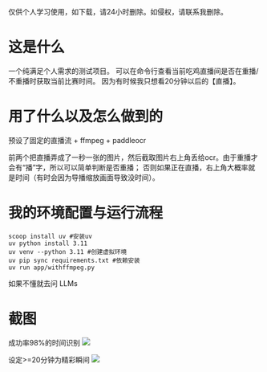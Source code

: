 仅供个人学习使用，如下载，请24小时删除。如侵权，请联系我删除。

# 这是什么

一个纯满足个人需求的测试项目。
可以在命令行查看当前吃鸡直播间是否在重播/不重播时获取当前比赛时间。
因为有时候我只想看20分钟以后的【直播】。

# 用了什么以及怎么做到的

预设了固定的直播流 + ffmpeg + paddleocr 

前两个把直播弄成了一秒一张的图片，然后截取图片右上角丢给ocr。由于重播才会有“播”字，所以可以简单判断是否重播；
否则如果正在直播，右上角大概率就是时间（有时会因为导播缩放画面导致没时间）。

# 我的环境配置与运行流程

```
scoop install uv #安装uv
uv python install 3.11
uv venv --python 3.11 #创建虚拟环境
uv pip sync requirements.txt #依赖安装
uv run app/withffmpeg.py
```

如果不懂就去问 LLMs

# 截图

成功率98%的时间识别
![](time_1.png)

设定>=20分钟为精彩瞬间
![](time_2.png)